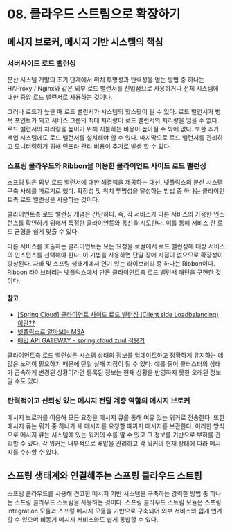 # 08. 클라우드 스트림으로 확장하기

## 메시지 브로커, 메시지 기반 시스템의 핵심

### 서버사이드 로드 밸런싱

분산 시스템 개발의 초기 단계에서 위치 투명성과 탄력성을 얻는 방법 중 하나는 HAProxy / Nginx와 같은 외부 로드 밸런서를 진입점으로 사용하거나 전체 시스템에 대한 중앙 로드 밸런서로 사용하는 것이다.

그러나 로드가 높을 때 로드 밸런서가 시스템의 핫스팟이 될 수 있다. 로드 밸런서가 병목 포인트가 되고 서비스 그룹의 최대 처리량이 로드 밸런서의 처리량을 넘을 수 없다. 로드 밸런서의 처리량을 높이기 위해 지불하는 비용이 높아질 수 밖에 없다. 또한 추가 백업 시스템에도 로드 밸런서를 설치해야 할 수 있다. 마지막으로 로드 밸런서를 관리하고 모니터링하기 위해 인프라 관리 비용이 추가로 발생 할 수 있다.

### 스프링 클라우드와 Ribbon을 이용한 클라이언트 사이드 로드 밸런싱

스프링 팀은 외부 로드 밸런서에 대한 해결책을 제공하는 대신, 넷플릭스의 분산 시스템 구축 사례를 따르기로 했다. 확장성 및 위치 투명성을 달성하는 방법 중 하나는 클라이언트측 로드 밸런싱을 사용하는 것이다.

클라이언트측 로드 밸런싱 개념은 간단하다. 즉, 각 서비스가 다른 서비스의 가용한 인스턴스를 확인하기 위해서 특정한 클라이언트와 통신을 시도한다. 이를 통해 서비스 간 로드 균형을 쉽게 맞출 수 있다. 

다른 서비스를 호출하는 클라이언트는 모든 요청을 로컬에서 로드 밸런싱해 대상 서비스의 인스턴스를 선택해야 한다. 이 기법을 사용하면 단일 장애 지점이 없으므로 확장성이 향상된다. 자바 및 스프링 생태계에서 인기 있는 라이브러리 중 하나는 Ribbon이다. Ribbon 라이브러리는 넷플릭스에서 만든 클라이언트측 로드 밸런서 패턴을 구현한 것이다.

#### 참고

* [\[Spring Cloud\] 클라이언트 사이드 로드 밸런싱 \(Client side Loadbalancing\) 이란??](http://blog.leekyoungil.com/?p=259)
* [넷플릭스로 알아보는 MSA](https://www.samsungsds.com/kr/insights/msa_and_netflix.html)
* [배민 API GATEWAY - spring cloud zuul 적용기](https://woowabros.github.io/r&d/2017/06/13/apigateway.html)

클라이언트측 로드 밸런싱은 시스템 상태의 정보를 업데이트하고 정확하게 유지하는 데 많은 노력이 필요하기 때문에 단일 실패 지점이 될 수 있다. 예를 들어 클러스터의 상태가 급속하게 변경된 상황이라면 등록된 정보는 현재 상황을 반영하지 못한 오래된 정보일 수도 있다.

### 탄력적이고 신뢰성 있는 메시지 전달 계층 역할의 메시지 브로커

메시지 브로커를 이용해 모든 요청을 메시지 큐를 통해 여유 있는 워커로 전송한다. 또한 메시지 큐는 워커 중 하나가 새 메시지를 요청할 때까지 메시지를 보관한다. 이러한 방식으로 메시지 큐는 시스템에 있는 워커의 수를 알 수 있고 그 정보를 기반으로 부하를 관리할 수 있다. 각 워커는 내부적으로 배압을 관리하고 각 워커의 현재 상태에 따라 메시지를 수신할 수 있다.

## 스프링 생태계와 연결해주는 스프링 클라우드 스트림

스프링 클라우드를 사용해 견고한 메시지 기반 시스템을 구축하는 강력한 방법 중 하나는 스프링 클라우드 스트림을 사용하는 것이다. 스프링 클라우드 스트림 모듈은 스프링 Integration 모듈과 스프링 메시지 모듈을 기반으로 구축되어 외부 서비스와 쉽게 연계할 수 있으며 비동기 메시지 서비스와도 쉽게 통합할 수 있다.

